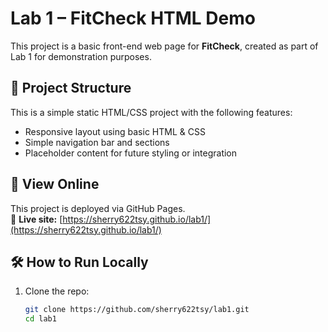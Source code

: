 # Lab 1 – FitCheck HTML Demo

This project is a basic front-end web page for **FitCheck**, created as part of Lab 1 for demonstration purposes.

## 📁 Project Structure

This is a simple static HTML/CSS project with the following features:

- Responsive layout using basic HTML & CSS
- Simple navigation bar and sections
- Placeholder content for future styling or integration

## 🚀 View Online

This project is deployed via GitHub Pages.  
🔗 **Live site:** [https://sherry622tsy.github.io/lab1/](https://sherry622tsy.github.io/lab1/)

## 🛠 How to Run Locally

1. Clone the repo:
   ```bash
   git clone https://github.com/sherry622tsy/lab1.git
   cd lab1
